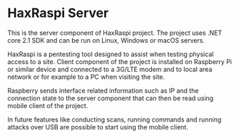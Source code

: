 # HaxRaspi Server

This is the server component of HaxRaspi project. The project uses .NET core 2.1 SDK and can be run on Linux, Windows or macOS servers.

HaxRaspi is a pentesting tool designed to assist when testing physical access to a site.
Client component of the project is installed on Raspberry Pi or similar device and connected to a 3G/LTE modem and to local area network or for example to a PC when visiting the site.

Raspberry sends interface related information such as IP and the connection state to the server component that can then be read using mobile client of the project.

In future features like conducting scans, running commands and running attacks over USB are possible to start using the mobile client.

